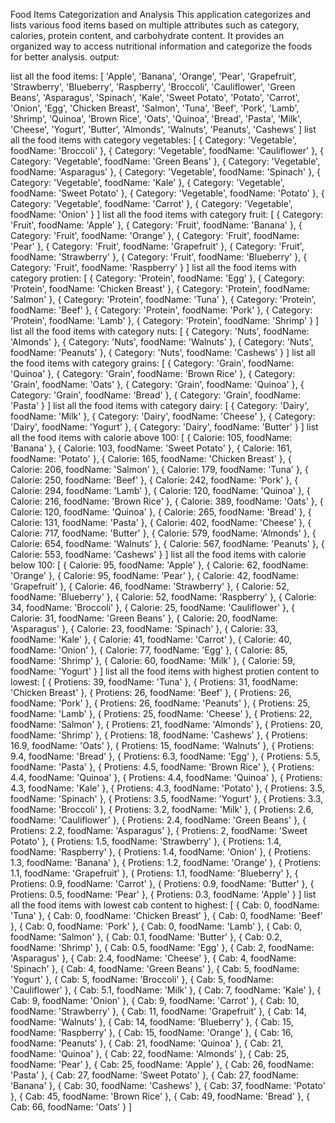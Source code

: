 Food Items Categorization and Analysis
This application categorizes and lists various food items based on multiple attributes such as category, calories, protein content, and carbohydrate content. It provides an organized way to access nutritional information and categorize the foods for better analysis.
output:

list all the food items:  [
  'Apple',       'Banana',         'Orange',
  'Pear',        'Grapefruit',     'Strawberry',
  'Blueberry',   'Raspberry',      'Broccoli',
  'Cauliflower', 'Green Beans',    'Asparagus',
  'Spinach',     'Kale',           'Sweet Potato',
  'Potato',      'Carrot',         'Onion',
  'Egg',         'Chicken Breast', 'Salmon',
  'Tuna',        'Beef',           'Pork',
  'Lamb',        'Shrimp',         'Quinoa',
  'Brown Rice',  'Oats',           'Quinoa',
  'Bread',       'Pasta',          'Milk',
  'Cheese',      'Yogurt',         'Butter',
  'Almonds',     'Walnuts',        'Peanuts',
  'Cashews'
]
list all the food items with category vegetables:  [
  { Category: 'Vegetable', foodName: 'Broccoli' },
  { Category: 'Vegetable', foodName: 'Cauliflower' },
  { Category: 'Vegetable', foodName: 'Green Beans' },
  { Category: 'Vegetable', foodName: 'Asparagus' },
  { Category: 'Vegetable', foodName: 'Spinach' },
  { Category: 'Vegetable', foodName: 'Kale' },
  { Category: 'Vegetable', foodName: 'Sweet Potato' },
  { Category: 'Vegetable', foodName: 'Potato' },
  { Category: 'Vegetable', foodName: 'Carrot' },
  { Category: 'Vegetable', foodName: 'Onion' }
]
list all the food items with category fruit:  [
  { Category: 'Fruit', foodName: 'Apple' },
  { Category: 'Fruit', foodName: 'Banana' },
  { Category: 'Fruit', foodName: 'Orange' },
  { Category: 'Fruit', foodName: 'Pear' },
  { Category: 'Fruit', foodName: 'Grapefruit' },
  { Category: 'Fruit', foodName: 'Strawberry' },
  { Category: 'Fruit', foodName: 'Blueberry' },
  { Category: 'Fruit', foodName: 'Raspberry' }
]
list all the food items with category protien:  [
  { Category: 'Protein', foodName: 'Egg' },
  { Category: 'Protein', foodName: 'Chicken Breast' },
  { Category: 'Protein', foodName: 'Salmon' },
  { Category: 'Protein', foodName: 'Tuna' },
  { Category: 'Protein', foodName: 'Beef' },
  { Category: 'Protein', foodName: 'Pork' },
  { Category: 'Protein', foodName: 'Lamb' },
  { Category: 'Protein', foodName: 'Shrimp' }
]
list all the food items with category nuts:  [
  { Category: 'Nuts', foodName: 'Almonds' },
  { Category: 'Nuts', foodName: 'Walnuts' },
  { Category: 'Nuts', foodName: 'Peanuts' },
  { Category: 'Nuts', foodName: 'Cashews' }
]
list all the food items with category grains:  [
  { Category: 'Grain', foodName: 'Quinoa' },
  { Category: 'Grain', foodName: 'Brown Rice' },
  { Category: 'Grain', foodName: 'Oats' },
  { Category: 'Grain', foodName: 'Quinoa' },
  { Category: 'Grain', foodName: 'Bread' },
  { Category: 'Grain', foodName: 'Pasta' }
]
list all the food items with category dairy:  [
  { Category: 'Dairy', foodName: 'Milk' },
  { Category: 'Dairy', foodName: 'Cheese' },
  { Category: 'Dairy', foodName: 'Yogurt' },
  { Category: 'Dairy', foodName: 'Butter' }
]
list all the food items with calorie above 100:  [
  { Calorie: 105, foodName: 'Banana' },
  { Calorie: 103, foodName: 'Sweet Potato' },
  { Calorie: 161, foodName: 'Potato' },
  { Calorie: 165, foodName: 'Chicken Breast' },
  { Calorie: 206, foodName: 'Salmon' },
  { Calorie: 179, foodName: 'Tuna' },
  { Calorie: 250, foodName: 'Beef' },
  { Calorie: 242, foodName: 'Pork' },
  { Calorie: 294, foodName: 'Lamb' },
  { Calorie: 120, foodName: 'Quinoa' },
  { Calorie: 216, foodName: 'Brown Rice' },
  { Calorie: 389, foodName: 'Oats' },
  { Calorie: 120, foodName: 'Quinoa' },
  { Calorie: 265, foodName: 'Bread' },
  { Calorie: 131, foodName: 'Pasta' },
  { Calorie: 402, foodName: 'Cheese' },
  { Calorie: 717, foodName: 'Butter' },
  { Calorie: 579, foodName: 'Almonds' },
  { Calorie: 654, foodName: 'Walnuts' },
  { Calorie: 567, foodName: 'Peanuts' },
  { Calorie: 553, foodName: 'Cashews' }
]
list all the food items with calorie below 100:  [
  { Calorie: 95, foodName: 'Apple' },
  { Calorie: 62, foodName: 'Orange' },
  { Calorie: 95, foodName: 'Pear' },
  { Calorie: 42, foodName: 'Grapefruit' },
  { Calorie: 46, foodName: 'Strawberry' },
  { Calorie: 52, foodName: 'Blueberry' },
  { Calorie: 52, foodName: 'Raspberry' },
  { Calorie: 34, foodName: 'Broccoli' },
  { Calorie: 25, foodName: 'Cauliflower' },
  { Calorie: 31, foodName: 'Green Beans' },
  { Calorie: 20, foodName: 'Asparagus' },
  { Calorie: 23, foodName: 'Spinach' },
  { Calorie: 33, foodName: 'Kale' },
  { Calorie: 41, foodName: 'Carrot' },
  { Calorie: 40, foodName: 'Onion' },
  { Calorie: 77, foodName: 'Egg' },
  { Calorie: 85, foodName: 'Shrimp' },
  { Calorie: 60, foodName: 'Milk' },
  { Calorie: 59, foodName: 'Yogurt' }
]
list all the food items with highest protien content to lowest:  [
  { Protiens: 39, foodName: 'Tuna' },
  { Protiens: 31, foodName: 'Chicken Breast' },
  { Protiens: 26, foodName: 'Beef' },
  { Protiens: 26, foodName: 'Pork' },
  { Protiens: 26, foodName: 'Peanuts' },
  { Protiens: 25, foodName: 'Lamb' },
  { Protiens: 25, foodName: 'Cheese' },
  { Protiens: 22, foodName: 'Salmon' },
  { Protiens: 21, foodName: 'Almonds' },
  { Protiens: 20, foodName: 'Shrimp' },
  { Protiens: 18, foodName: 'Cashews' },
  { Protiens: 16.9, foodName: 'Oats' },
  { Protiens: 15, foodName: 'Walnuts' },
  { Protiens: 9.4, foodName: 'Bread' },
  { Protiens: 6.3, foodName: 'Egg' },
  { Protiens: 5.5, foodName: 'Pasta' },
  { Protiens: 4.5, foodName: 'Brown Rice' },
  { Protiens: 4.4, foodName: 'Quinoa' },
  { Protiens: 4.4, foodName: 'Quinoa' },
  { Protiens: 4.3, foodName: 'Kale' },
  { Protiens: 4.3, foodName: 'Potato' },
  { Protiens: 3.5, foodName: 'Spinach' },
  { Protiens: 3.5, foodName: 'Yogurt' },
  { Protiens: 3.3, foodName: 'Broccoli' },
  { Protiens: 3.2, foodName: 'Milk' },
  { Protiens: 2.6, foodName: 'Cauliflower' },
  { Protiens: 2.4, foodName: 'Green Beans' },
  { Protiens: 2.2, foodName: 'Asparagus' },
  { Protiens: 2, foodName: 'Sweet Potato' },
  { Protiens: 1.5, foodName: 'Strawberry' },
  { Protiens: 1.4, foodName: 'Raspberry' },
  { Protiens: 1.4, foodName: 'Onion' },
  { Protiens: 1.3, foodName: 'Banana' },
  { Protiens: 1.2, foodName: 'Orange' },
  { Protiens: 1.1, foodName: 'Grapefruit' },
  { Protiens: 1.1, foodName: 'Blueberry' },
  { Protiens: 0.9, foodName: 'Carrot' },
  { Protiens: 0.9, foodName: 'Butter' },
  { Protiens: 0.5, foodName: 'Pear' },
  { Protiens: 0.3, foodName: 'Apple' }
]
list all the food items with lowest cab content to highest:  [
  { Cab: 0, foodName: 'Tuna' },
  { Cab: 0, foodName: 'Chicken Breast' },
  { Cab: 0, foodName: 'Beef' },
  { Cab: 0, foodName: 'Pork' },
  { Cab: 0, foodName: 'Lamb' },
  { Cab: 0, foodName: 'Salmon' },
  { Cab: 0.1, foodName: 'Butter' },
  { Cab: 0.2, foodName: 'Shrimp' },
  { Cab: 0.5, foodName: 'Egg' },
  { Cab: 2, foodName: 'Asparagus' },
  { Cab: 2.4, foodName: 'Cheese' },
  { Cab: 4, foodName: 'Spinach' },
  { Cab: 4, foodName: 'Green Beans' },
  { Cab: 5, foodName: 'Yogurt' },
  { Cab: 5, foodName: 'Broccoli' },
  { Cab: 5, foodName: 'Cauliflower' },
  { Cab: 5.1, foodName: 'Milk' },
  { Cab: 7, foodName: 'Kale' },
  { Cab: 9, foodName: 'Onion' },
  { Cab: 9, foodName: 'Carrot' },
  { Cab: 10, foodName: 'Strawberry' },
  { Cab: 11, foodName: 'Grapefruit' },
  { Cab: 14, foodName: 'Walnuts' },
  { Cab: 14, foodName: 'Blueberry' },
  { Cab: 15, foodName: 'Raspberry' },
  { Cab: 15, foodName: 'Orange' },
  { Cab: 16, foodName: 'Peanuts' },
  { Cab: 21, foodName: 'Quinoa' },
  { Cab: 21, foodName: 'Quinoa' },
  { Cab: 22, foodName: 'Almonds' },
  { Cab: 25, foodName: 'Pear' },
  { Cab: 25, foodName: 'Apple' },
  { Cab: 26, foodName: 'Pasta' },
  { Cab: 27, foodName: 'Sweet Potato' },
  { Cab: 27, foodName: 'Banana' },
  { Cab: 30, foodName: 'Cashews' },
  { Cab: 37, foodName: 'Potato' },
  { Cab: 45, foodName: 'Brown Rice' },
  { Cab: 49, foodName: 'Bread' },
  { Cab: 66, foodName: 'Oats' }
]
